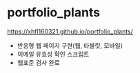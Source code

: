 # portfolio_plants
https://xhfl160321.github.io/portfolio_plants/

- 반응형 웹 페이지 구현(웹, 타블릿, 모바일)
- 이메일 유효성 확인 스크립트
- 웹표준 검사 완료
